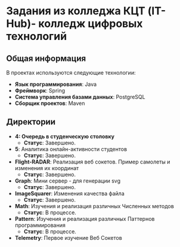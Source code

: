 # Задания из колледжа КЦТ (IT-Hub)- колледж цифровых технологий

## Общая информация

В проектах используются следующие технологии:

- **Язык программирования**: Java
- **Фреймворк**: Spring
- **Система управления базами данных**: PostgreSQL
- **Сборщик проектов**: Maven

## Директории

- **4: Очередь в студенческую столовку**
  - **Статус**: Завершено.
- **5**: Аналитика онлайн-активности студентов
  - **Статус**: Завершено.
- **Flight-RADAR**: Реализация веб сокетов. Пример самолеты и изменения их координат
  - **Статус**: Завершено.
- **Graph**: Мини сервер - для генерации svg
  - **Статус**: Завершено.
- **ImageSquarer**: Изменения качества файла
  - **Статус**: Завершено.
- **Math**: Изучения и реализация различных Численных методов
  - **Статус**: В процессе.
- **Pattern**: Изучения и реализация различных Паттернов программирования
  - **Статус**: В процессе.
- **Telemetry**: Первое изучение Веб Сокетов
